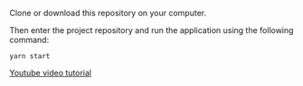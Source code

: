Clone or download this repository on your computer.
 
Then enter the project repository and run the application using the following command:

```
yarn start
```

[Youtube video tutorial](https://youtu.be/2R_5wRHpOfg)
